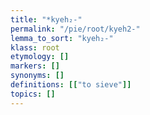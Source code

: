 ```yaml
---
title: "*kyeh₂-"
permalink: "/pie/root/kyeh2-"
lemma_to_sort: "kyeh₂-"
klass: root
etymology: []
markers: []
synonyms: []
definitions: [["to sieve"]]
topics: []
---
```


